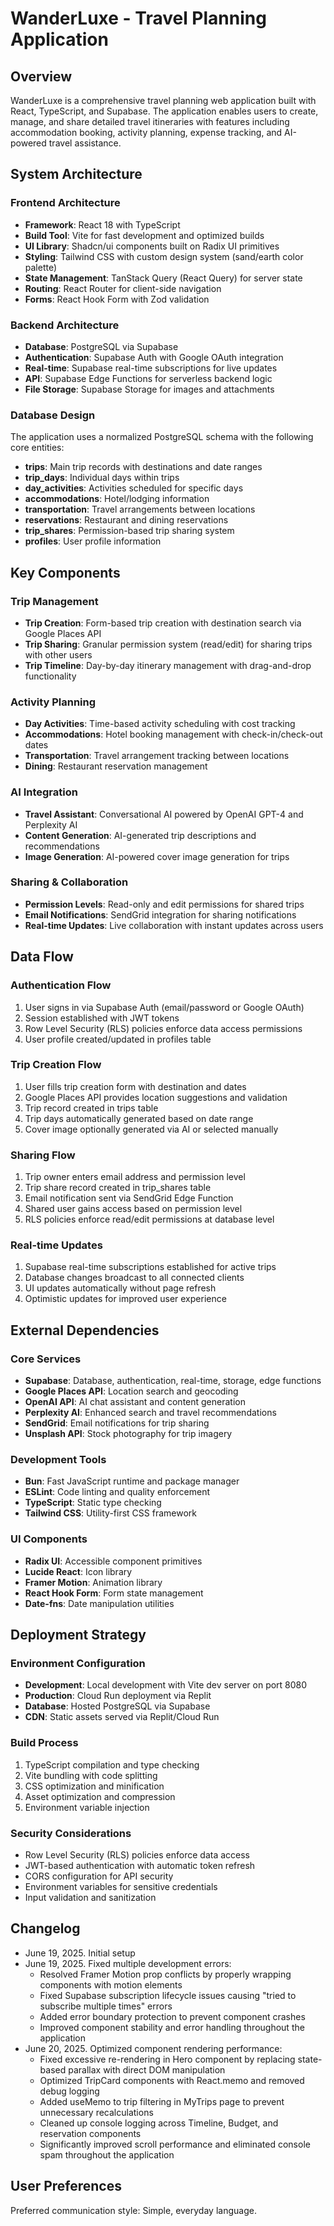 # WanderLuxe - Travel Planning Application

## Overview

WanderLuxe is a comprehensive travel planning web application built with React, TypeScript, and Supabase. The application enables users to create, manage, and share detailed travel itineraries with features including accommodation booking, activity planning, expense tracking, and AI-powered travel assistance.

## System Architecture

### Frontend Architecture
- **Framework**: React 18 with TypeScript
- **Build Tool**: Vite for fast development and optimized builds
- **UI Library**: Shadcn/ui components built on Radix UI primitives
- **Styling**: Tailwind CSS with custom design system (sand/earth color palette)
- **State Management**: TanStack Query (React Query) for server state
- **Routing**: React Router for client-side navigation
- **Forms**: React Hook Form with Zod validation

### Backend Architecture
- **Database**: PostgreSQL via Supabase
- **Authentication**: Supabase Auth with Google OAuth integration
- **Real-time**: Supabase real-time subscriptions for live updates
- **API**: Supabase Edge Functions for serverless backend logic
- **File Storage**: Supabase Storage for images and attachments

### Database Design
The application uses a normalized PostgreSQL schema with the following core entities:
- **trips**: Main trip records with destinations and date ranges
- **trip_days**: Individual days within trips
- **day_activities**: Activities scheduled for specific days
- **accommodations**: Hotel/lodging information
- **transportation**: Travel arrangements between locations
- **reservations**: Restaurant and dining reservations
- **trip_shares**: Permission-based trip sharing system
- **profiles**: User profile information

## Key Components

### Trip Management
- **Trip Creation**: Form-based trip creation with destination search via Google Places API
- **Trip Sharing**: Granular permission system (read/edit) for sharing trips with other users
- **Trip Timeline**: Day-by-day itinerary management with drag-and-drop functionality

### Activity Planning
- **Day Activities**: Time-based activity scheduling with cost tracking
- **Accommodations**: Hotel booking management with check-in/check-out dates
- **Transportation**: Travel arrangement tracking between locations
- **Dining**: Restaurant reservation management

### AI Integration
- **Travel Assistant**: Conversational AI powered by OpenAI GPT-4 and Perplexity AI
- **Content Generation**: AI-generated trip descriptions and recommendations
- **Image Generation**: AI-powered cover image generation for trips

### Sharing & Collaboration
- **Permission Levels**: Read-only and edit permissions for shared trips
- **Email Notifications**: SendGrid integration for sharing notifications
- **Real-time Updates**: Live collaboration with instant updates across users

## Data Flow

### Authentication Flow
1. User signs in via Supabase Auth (email/password or Google OAuth)
2. Session established with JWT tokens
3. Row Level Security (RLS) policies enforce data access permissions
4. User profile created/updated in profiles table

### Trip Creation Flow
1. User fills trip creation form with destination and dates
2. Google Places API provides location suggestions and validation
3. Trip record created in trips table
4. Trip days automatically generated based on date range
5. Cover image optionally generated via AI or selected manually

### Sharing Flow
1. Trip owner enters email address and permission level
2. Trip share record created in trip_shares table
3. Email notification sent via SendGrid Edge Function
4. Shared user gains access based on permission level
5. RLS policies enforce read/edit permissions at database level

### Real-time Updates
1. Supabase real-time subscriptions established for active trips
2. Database changes broadcast to all connected clients
3. UI updates automatically without page refresh
4. Optimistic updates for improved user experience

## External Dependencies

### Core Services
- **Supabase**: Database, authentication, real-time, storage, edge functions
- **Google Places API**: Location search and geocoding
- **OpenAI API**: AI chat assistant and content generation
- **Perplexity AI**: Enhanced search and travel recommendations
- **SendGrid**: Email notifications for trip sharing
- **Unsplash API**: Stock photography for trip imagery

### Development Tools
- **Bun**: Fast JavaScript runtime and package manager
- **ESLint**: Code linting and quality enforcement
- **TypeScript**: Static type checking
- **Tailwind CSS**: Utility-first CSS framework

### UI Components
- **Radix UI**: Accessible component primitives
- **Lucide React**: Icon library
- **Framer Motion**: Animation library
- **React Hook Form**: Form state management
- **Date-fns**: Date manipulation utilities

## Deployment Strategy

### Environment Configuration
- **Development**: Local development with Vite dev server on port 8080
- **Production**: Cloud Run deployment via Replit
- **Database**: Hosted PostgreSQL via Supabase
- **CDN**: Static assets served via Replit/Cloud Run

### Build Process
1. TypeScript compilation and type checking
2. Vite bundling with code splitting
3. CSS optimization and minification
4. Asset optimization and compression
5. Environment variable injection

### Security Considerations
- Row Level Security (RLS) policies enforce data access
- JWT-based authentication with automatic token refresh
- CORS configuration for API security
- Environment variables for sensitive credentials
- Input validation and sanitization

## Changelog

- June 19, 2025. Initial setup
- June 19, 2025. Fixed multiple development errors:
  - Resolved Framer Motion prop conflicts by properly wrapping components with motion elements
  - Fixed Supabase subscription lifecycle issues causing "tried to subscribe multiple times" errors
  - Added error boundary protection to prevent component crashes
  - Improved component stability and error handling throughout the application
- June 20, 2025. Optimized component rendering performance:
  - Fixed excessive re-rendering in Hero component by replacing state-based parallax with direct DOM manipulation
  - Optimized TripCard components with React.memo and removed debug logging
  - Added useMemo to trip filtering in MyTrips page to prevent unnecessary recalculations
  - Cleaned up console logging across Timeline, Budget, and reservation components
  - Significantly improved scroll performance and eliminated console spam throughout the application

## User Preferences

Preferred communication style: Simple, everyday language.